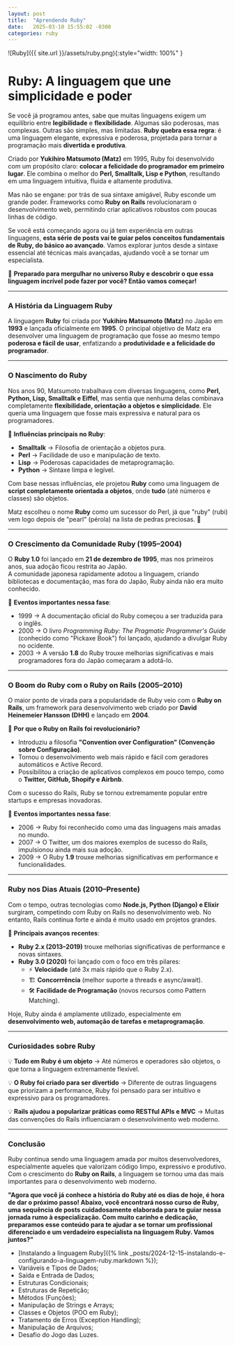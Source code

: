 ```yaml
---
layout: post
title:  "Aprendendo Ruby"
date:   2025-03-10 15:55:02 -0300
categories: ruby
---
```


![Ruby]({{ site.url }}/assets/ruby.png){:style="width: 100%" }


# **Ruby: A linguagem que une simplicidade e poder**  

Se você já programou antes, sabe que muitas linguagens exigem um equilíbrio entre **legibilidade** e **flexibilidade**. Algumas são poderosas, mas complexas. Outras são simples, mas limitadas. **Ruby quebra essa regra**: é uma linguagem elegante, expressiva e poderosa, projetada para tornar a programação mais **divertida e produtiva**.  

Criado por **Yukihiro Matsumoto (Matz)** em 1995, Ruby foi desenvolvido com um propósito claro: **colocar a felicidade do programador em primeiro lugar**. Ele combina o melhor do **Perl, Smalltalk, Lisp e Python**, resultando em uma linguagem intuitiva, fluida e altamente produtiva.  

Mas não se engane: por trás de sua sintaxe amigável, Ruby esconde um grande poder. Frameworks como **Ruby on Rails** revolucionaram o desenvolvimento web, permitindo criar aplicativos robustos com poucas linhas de código.  

Se você está começando agora ou já tem experiência em outras linguagens, **esta série de posts vai te guiar pelos conceitos fundamentais de Ruby, do básico ao avançado**. Vamos explorar juntos desde a sintaxe essencial até técnicas mais avançadas, ajudando você a se tornar um especialista.  

🚀 **Preparado para mergulhar no universo Ruby e descobrir o que essa linguagem incrível pode fazer por você? Então vamos começar!**  

---

### **A História da Linguagem Ruby**  

A linguagem **Ruby** foi criada por **Yukihiro Matsumoto (Matz)** no Japão em **1993** e lançada oficialmente em **1995**. O principal objetivo de Matz era desenvolver uma linguagem de programação que fosse ao mesmo tempo **poderosa e fácil de usar**, enfatizando a **produtividade e a felicidade do programador**.

---

### **O Nascimento do Ruby**  

Nos anos 90, Matsumoto trabalhava com diversas linguagens, como **Perl, Python, Lisp, Smalltalk e Eiffel**, mas sentia que nenhuma delas combinava completamente **flexibilidade, orientação a objetos e simplicidade**. Ele queria uma linguagem que fosse mais expressiva e natural para os programadores.

🔹 **Influências principais no Ruby**:  
- **Smalltalk** → Filosofia de orientação a objetos pura.  
- **Perl** → Facilidade de uso e manipulação de texto.  
- **Lisp** → Poderosas capacidades de metaprogramação.  
- **Python** → Sintaxe limpa e legível.  

Com base nessas influências, ele projetou **Ruby** como uma linguagem de **script completamente orientada a objetos**, onde **tudo** (até números e classes) são objetos.

Matz escolheu o nome **Ruby** como um sucessor do Perl, já que "ruby" (rubi) vem logo depois de "pearl" (pérola) na lista de pedras preciosas. 💎

---

### **O Crescimento da Comunidade Ruby (1995–2004)**  

O **Ruby 1.0** foi lançado em **21 de dezembro de 1995**, mas nos primeiros anos, sua adoção ficou restrita ao Japão.  
A comunidade japonesa rapidamente adotou a linguagem, criando bibliotecas e documentação, mas fora do Japão, Ruby ainda não era muito conhecido.

🚀 **Eventos importantes nessa fase**:
- 1999 → A documentação oficial do Ruby começou a ser traduzida para o inglês.  
- 2000 → O livro *Programming Ruby: The Pragmatic Programmer's Guide* (conhecido como "Pickaxe Book") foi lançado, ajudando a divulgar Ruby no ocidente.  
- 2003 → A versão **1.8** do Ruby trouxe melhorias significativas e mais programadores fora do Japão começaram a adotá-lo.  

---

### **O Boom do Ruby com o Ruby on Rails (2005–2010)**  

O maior ponto de virada para a popularidade de Ruby veio com o **Ruby on Rails**, um framework para desenvolvimento web criado por **David Heinemeier Hansson (DHH)** e lançado em **2004**.

🔹 **Por que o Ruby on Rails foi revolucionário?**  
- Introduziu a filosofia **"Convention over Configuration" (Convenção sobre Configuração)**.  
- Tornou o desenvolvimento web mais rápido e fácil com geradores automáticos e Active Record.  
- Possibilitou a criação de aplicativos complexos em pouco tempo, como o **Twitter, GitHub, Shopify e Airbnb**.  

Com o sucesso do Rails, Ruby se tornou extremamente popular entre startups e empresas inovadoras.

🚀 **Eventos importantes nessa fase**:
- 2006 → Ruby foi reconhecido como uma das linguagens mais amadas no mundo.  
- 2007 → O Twitter, um dos maiores exemplos de sucesso do Rails, impulsionou ainda mais sua adoção.  
- 2009 → O Ruby **1.9** trouxe melhorias significativas em performance e funcionalidades.  

---

### **Ruby nos Dias Atuais (2010–Presente)**  

Com o tempo, outras tecnologias como **Node.js, Python (Django) e Elixir** surgiram, competindo com Ruby on Rails no desenvolvimento web. No entanto, Rails continua forte e ainda é muito usado em projetos grandes.

🔹 **Principais avanços recentes**:
- **Ruby 2.x (2013–2019)** trouxe melhorias significativas de performance e novas sintaxes.  
- **Ruby 3.0 (2020)** foi lançado com o foco em três pilares:  
  - ⚡ **Velocidade** (até 3x mais rápido que o Ruby 2.x).  
  - 🏗️ **Concorrrência** (melhor suporte a threads e async/await).  
  - 🛠️ **Facilidade de Programação** (novos recursos como Pattern Matching).  

Hoje, Ruby ainda é amplamente utilizado, especialmente em **desenvolvimento web, automação de tarefas e metaprogramação**.

---

### **Curiosidades sobre Ruby**  

💡 **Tudo em Ruby é um objeto** → Até números e operadores são objetos, o que torna a linguagem extremamente flexível.  

💡 **O Ruby foi criado para ser divertido** → Diferente de outras linguagens que priorizam a performance, Ruby foi pensado para ser intuitivo e expressivo para os programadores.  

💡 **Rails ajudou a popularizar práticas como RESTful APIs e MVC** → Muitas das convenções do Rails influenciaram o desenvolvimento web moderno.  

---

### **Conclusão**  

Ruby continua sendo uma linguagem amada por muitos desenvolvedores, especialmente aqueles que valorizam código limpo, expressivo e produtivo. Com o crescimento do **Ruby on Rails**, a linguagem se tornou uma das mais importantes para o desenvolvimento web moderno. 

**"Agora que você já conhece a história do Ruby até os dias de hoje, é hora de dar o próximo passo! Abaixo, você encontrará nosso curso de Ruby, uma sequência de posts cuidadosamente elaborada para te guiar nessa jornada rumo à especialização. Com muito carinho e dedicação, preparamos esse conteúdo para te ajudar a se tornar um profissional diferenciado e um verdadeiro especialista na linguagem Ruby. Vamos juntos?"**  

- [Instalando a linguagem Ruby]({%  link _posts/2024-12-15-instalando-e-configurando-a-linguagem-ruby.markdown %}); 
- Variáveis e Tipos de Dados;
- Saída e Entrada de Dados;
- Estruturas Condicionais;
- Estruturas de Repetição;
- Métodos (Funções);
- Manipulação de Strings e Arrays;
- Classes e Objetos (POO em Ruby);
- Tratamento de Erros (Exception Handling);
- Manipulação de Arquivos;
- Desafio do Jogo das Luzes.

